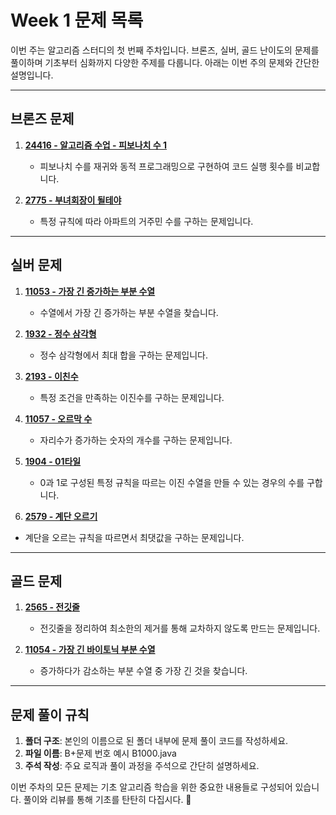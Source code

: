 # Week 1 문제 목록

이번 주는 알고리즘 스터디의 첫 번째 주차입니다. 브론즈, 실버, 골드 난이도의 문제를 풀이하며 기초부터 심화까지 다양한 주제를 다룹니다. 아래는 이번 주의 문제와 간단한 설명입니다.

---

## 브론즈 문제

1. **[24416 - 알고리즘 수업 - 피보나치 수 1](https://www.acmicpc.net/problem/24416)**  
   - 피보나치 수를 재귀와 동적 프로그래밍으로 구현하여 코드 실행 횟수를 비교합니다.

2. **[2775 - 부녀회장이 될테야](https://www.acmicpc.net/problem/2775)**  
   - 특정 규칙에 따라 아파트의 거주민 수를 구하는 문제입니다.
     
---

## 실버 문제

1. **[11053 - 가장 긴 증가하는 부분 수열](https://www.acmicpc.net/problem/11053)**  
   - 수열에서 가장 긴 증가하는 부분 수열을 찾습니다.

2. **[1932 - 정수 삼각형](https://www.acmicpc.net/problem/1932)**  
   - 정수 삼각형에서 최대 합을 구하는 문제입니다.

3. **[2193 - 이친수](https://www.acmicpc.net/problem/2193)**  
   - 특정 조건을 만족하는 이진수를 구하는 문제입니다.

4. **[11057 - 오르막 수](https://www.acmicpc.net/problem/11057)**  
   - 자리수가 증가하는 숫자의 개수를 구하는 문제입니다.

5. **[1904 - 01타일](https://www.acmicpc.net/problem/1904)**  
   - 0과 1로 구성된 특정 규칙을 따르는 이진 수열을 만들 수 있는 경우의 수를 구합니다.
  
6. **[2579 - 계단 오르기](https://www.acmicpc.net/problem/2579)**  
- 계단을 오르는 규칙을 따르면서 최댓값을 구하는 문제입니다.


---

## 골드 문제

1. **[2565 - 전깃줄](https://www.acmicpc.net/problem/2565)**  
   - 전깃줄을 정리하여 최소한의 제거를 통해 교차하지 않도록 만드는 문제입니다.

2. **[11054 - 가장 긴 바이토닉 부분 수열](https://www.acmicpc.net/problem/11054)**  
   - 증가하다가 감소하는 부분 수열 중 가장 긴 것을 찾습니다.

---

## 문제 풀이 규칙

1. **폴더 구조**: 본인의 이름으로 된 폴더 내부에 문제 풀이 코드를 작성하세요.
2. **파일 이름**: B+문제 번호 예시 B1000.java
3. **주석 작성**: 주요 로직과 풀이 과정을 주석으로 간단히 설명하세요.

이번 주차의 모든 문제는 기초 알고리즘 학습을 위한 중요한 내용들로 구성되어 있습니다. 풀이와 리뷰를 통해 기초를 탄탄히 다집시다. 💪

